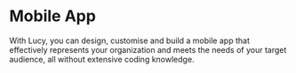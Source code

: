 # Mobile App

With Lucy, you can design, customise and build a mobile app that effectively represents your organization and meets the needs of your target audience, all without extensive coding knowledge.
